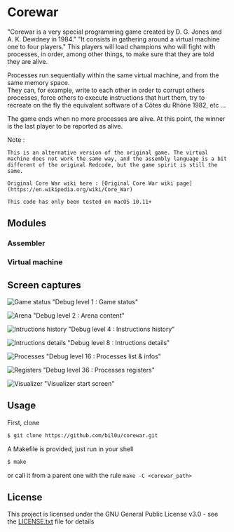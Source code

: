 # Corewar
 "Corewar is a very special programming game created by D. G. Jones and A. K. Dewdney in 1984."
 "It consists in gathering around a virtual machine one to four players."
This players will load champions who will fight with processes, in order, among other things, to make sure that they are told they are alive.  

Processes run sequentially within the same virtual machine, and from the same memory space.  
They can, for example, write to each other in order to corrupt others processes, force others to execute instructions that hurt them, try to recreate on the fly the equivalent software of a Côtes du Rhône 1982, etc ...  

The game ends when no more processes are alive. At this point, the winner is the last player to be reported as alive.  

Note :  
```
This is an alternative version of the original game. The virtual machine does not work the same way, and the assembly language is a bit different of the original Redcode, but the game spirit is still the same.

Original Core War wiki here : [Original Core War wiki page](https://en.wikipedia.org/wiki/Core_War)

This code has only been tested on macOS 10.11+
```

## Modules

### Assembler

### Virtual machine

## Screen captures

![Game status](./demo/game_status.png) "Debug level 1 : Game status"

![Arena](./demo/arena.png) "Debug level 2 : Arena content"

![Intructions history](./demo/ops_history.png) "Debug level 4 : Instructions history"

![Intructions details](./demo/ops_details.png) "Debug level 8 : Intructions details"

![Processes](./demo/processes.png) "Debug level 16 : Processes list & infos"

![Registers](./demo/registers.png) "Debug level 36 : Processes registers"

![Visualizer](./demo/visualizer.png) "Visualizer start screen"

## Usage

First, clone
```sh
$ git clone https://github.com/bil0u/corewar.git
```

A Makefile is provided, just run in your shell
```sh
$ make
```
or call it from a parent one with the rule `make -C <corewar_path>`

## License

This project is licensed under the GNU General Public License v3.0 - see the [LICENSE.txt](LICENSE.txt) file for details

